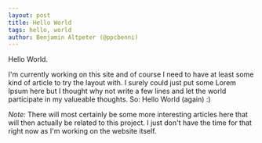 ```yaml
---
layout: post
title: Hello World
tags: hello, world
author: Benjamin Altpeter (@ppcbenni)
---
```

Hello World.

I'm currently working on this site and of course I need to have at least some kind of article to try the layout with.
I surely could just put some Lorem Ipsum here but I thought why not write a few lines and let the world participate in my valueable thoughts.
So: Hello World (again) :)

*Note:* There will most certainly be some more interesting articles here that will then actually be related to this project. I just don't have the time for that right now as I'm working on the website itself.